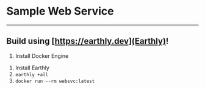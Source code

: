 # Sample Web Service
---
## Build using [https://earthly.dev](Earthly)!
1) Install Docker Engine
1. Install Earthly
1. `earthly +all`
1. `docker run --rm websvc:latest`
